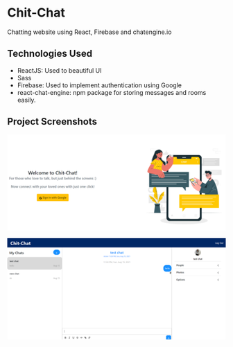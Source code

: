 # Chit-Chat
Chatting website using React, Firebase and chatengine.io

## Technologies Used
- ReactJS: Used to beautiful UI
- Sass
- Firebase: Used to implement authentication using Google
- react-chat-engine: npm package for storing messages and rooms easily.

## Project Screenshots
![Landing Screen](./src/assets/images/landing-screen.png)

![Chat Screen](./src/assets/images/chat-screen.png)
